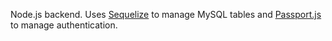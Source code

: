 Node.js backend. Uses [Sequelize](http://docs.sequelizejs.com/) to manage MySQL tables and [Passport.js](http://www.passportjs.org/) to manage authentication.
